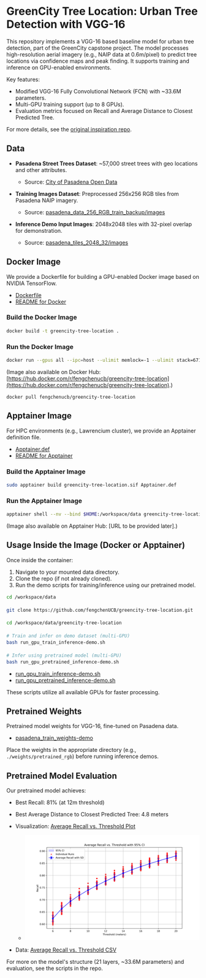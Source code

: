 # GreenCity Tree Location: Urban Tree Detection with VGG-16

This repository implements a VGG-16 based baseline model for urban tree detection, part of the GreenCity capstone project. The model processes high-resolution aerial imagery (e.g., NAIP data at 0.6m/pixel) to predict tree locations via confidence maps and peak finding. It supports training and inference on GPU-enabled environments.

Key features:
- Modified VGG-16 Fully Convolutional Network (FCN) with ~33.6M parameters.
- Multi-GPU training support (up to 8 GPUs).
- Evaluation metrics focused on Recall and Average Distance to Closest Predicted Tree.

For more details, see the [original inspiration repo](https://github.com/jonathanventura/urban-tree-detection).

## Data
- **Pasadena Street Trees Dataset**: ~57,000 street trees with geo locations and other attributes.
  - Source: [City of Pasadena Open Data](https://data.cityofpasadena.net/datasets/593b88391b614123890f54a1db8fbf55_0/about)

- **Training Images Dataset**: Preprocessed 256x256 RGB tiles from Pasadena NAIP imagery.
  - Source: [pasadena_data_256_RGB_train_backup/images](pasadena_data_256_RGB_train_backup/images)

- **Inference Demo Input Images**: 2048x2048 tiles with 32-pixel overlap for demonstration.
  - Source: [pasadena_tiles_2048_32/images](pasadena_tiles_2048_32/images)


## Docker Image
We provide a Dockerfile for building a GPU-enabled Docker image based on NVIDIA TensorFlow.

- [Dockerfile](DockerImage/Dockerfile)
- [README for Docker](DockerImage/README.md)

### Build the Docker Image
```bash
docker build -t greencity-tree-location .
```

### Run the Docker Image
```bash
docker run --gpus all --ipc=host --ulimit memlock=-1 --ulimit stack=67108864 -it -v $HOME:/workspace/data greencity-tree-location
```

(Image also available on Docker Hub: [https://hub.docker.com/r/fengchenucb/greencity-tree-location](https://hub.docker.com/r/fengchenucb/greencity-tree-location).)
```
docker pull fengchenucb/greencity-tree-location
```

## Apptainer Image
For HPC environments (e.g., Lawrencium cluster), we provide an Apptainer definition file.

- [Apptainer.def](DockerImage/Apptainer.def)
- [README for Apptainer](DockerImage/README_Apptainer.md)

### Build the Apptainer Image
```bash
sudo apptainer build greencity-tree-location.sif Apptainer.def
```

### Run the Apptainer Image
```bash
apptainer shell --nv --bind $HOME:/workspace/data greencity-tree-location.sif
```

(Image also available on Apptainer Hub: [URL to be provided later].)

## Usage Inside the Image (Docker or Apptainer)
Once inside the container:
1. Navigate to your mounted data directory.
2. Clone the repo (if not already cloned).
3. Run the demo scripts for training/inference using our pretrained model.

```bash
cd /workspace/data

git clone https://github.com/fengchenUCB/greencity-tree-location.git

cd /workspace/data/greencity-tree-location

# Train and infer on demo dataset (multi-GPU)
bash run_gpu_train_inference-demo.sh

# Infer using pretrained model (multi-GPU)
bash run_gpu_pretrained_inference-demo.sh
```

- [run_gpu_train_inference-demo.sh](run_gpu_train_inference-demo.sh)
- [run_gpu_pretrained_inference-demo.sh](run_gpu_pretrained_inference-demo.sh)

These scripts utilize all available GPUs for faster processing.


## Pretrained Weights
Pretrained model weights for VGG-16, fine-tuned on Pasadena data.

- [pasadena_train_weights-demo](pasadena_train_weights-demo)

Place the weights in the appropriate directory (e.g., `./weights/pretrained_rgb`) before running inference demos.



## Pretrained Model Evaluation
Our pretrained model achieves:
- Best Recall: 81% (at 12m threshold)
- Best Average Distance to Closest Predicted Tree: 4.8 meters

- Visualization: [Average Recall vs. Threshold Plot](viz/average_recall_threshold_plot.png)
  - ![image](viz/average_recall_threshold_plot.png)
- Data: [Average Recall vs. Threshold CSV](viz/average_recall_threshold_data.csv)

For more on the model's structure (21 layers, ~33.6M parameters) and evaluation, see the scripts in the repo.